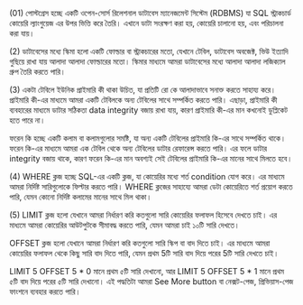 (01)
পোস্টগ্রেস হচ্ছে একটি ওপেন-সোর্স রিলেশনাল ডাটাবেস ম্যানেজমেন্ট সিস্টেম (RDBMS) যা SQL স্ট্রাকচার্ড কোয়েরি ল্যাংগুয়েজ এর উপর ভিত্তি করে তৈরি। এখানে ডাটা সংরক্ষণ করা হয়, কোয়েরি চালানো হয়, এবং পরিচালনা করা যায়।

(2)
ডাটাবেসের মধ্যে স্কিমা হলো একটি ফোল্ডার বা স্ট্রাকচারের মতো, যেখানে টেবিল, ডাটাবেস অবজেক্ট, ভিউ ইত্যাদি গুছিয়ে রাখা যায় আলাদা আলাদা ফোল্ডারের মতো। স্কিমার মাধ্যমে আমরা ডাটাবেসের মধ্যে আলাদা আলাদা লজিক্যাল গ্রুপ তৈরি করতে পারি।

(3)
একটা টেবিলে ইউনিক প্রাইমারি কী থাকা উচিত, যা প্রতিটি রো কে আলাদাভাবে সনাক্ত করতে সাহায্য করে। প্রাইমারি কী-এর মাধ্যমে আমরা একটি টেবিলকে অন্য টেবিলের সাথে সম্পর্কিত করতে পারি। এছাড়া, প্রাইমারি কী ব্যবহারের মাধ্যমে ডাটার সঠিকতা data integrity বজায় রাখা যায়, কারণ প্রাইমারি কী-এর মান কখনোই ডুপ্লিকেট হতে পারে না।

ফরেন কি হচ্ছে একটি কলাম বা কলামগুলোর সমষ্টি, যা অন্য একটি টেবিলের প্রাইমারি কি-এর সাথে সম্পর্কিত থাকে। ফরেন কি-এর মাধ্যমে আমরা এক টেবিল থেকে অন্য টেবিলের ডাটার রেফারেন্স করতে পারি। এর ফলে ডাটার integrity বজায় থাকে, কারণ ফরেন কি-এর মান অবশ্যই সেই টেবিলের প্রাইমারি কি-এর মানের সাথে মিলতে হবে।


(4)
WHERE ক্লজ হচ্ছে SQL-এর একটি ক্লজ, যা কোয়েরির মধ্যে শর্ত condition যোগ করে। এর মাধ্যমে আমরা নির্দিষ্ট সারিগুলোকে ফিল্টার করতে পারি। WHERE ক্লজের সাহায্যে আমরা ডেটা কোয়েরিতে শর্ত প্রয়োগ করতে পারি, যেমন কোনো নির্দিষ্ট কলামের মানের সাথে মিল থাকা।


(5)
LIMIT ক্লজ হলো যেখানে আমরা নির্ধারণ করি কতগুলো সারি কোয়েরির ফলাফল হিসেবে দেখতে চাই। এর মাধ্যমে আমরা কোয়েরির আউটপুটকে সীমাবদ্ধ করতে পারি, যেমন আমরা চাই ১০টি সারি দেখতে।

OFFSET ক্লজ হলো যেখানে আমরা নির্ধারণ করি কতগুলো সারি স্কিপ বা বাদ দিতে চাই। এর মাধ্যমে আমরা কোয়েরির ফলাফল থেকে কিছু সারি বাদ দিতে পারি, যেমন প্রথম 5টি সারি বাদ দিয়ে পরের 5টি সারি দেখতে চাই।

LIMIT 5 OFFSET 5 * 0 মানে প্রথম ৫টি সারি দেখানো, আর LIMIT 5 OFFSET 5 * 1 মানে প্রথম ৫টি বাদ দিয়ে পরের ৫টি সারি দেখানো। এই পদ্ধতিটা আমরা See More button বা নেক্সট-পেজ, প্রিভিয়াস-পেজ ফাংশনে ব্যবহার করতে পারি।


